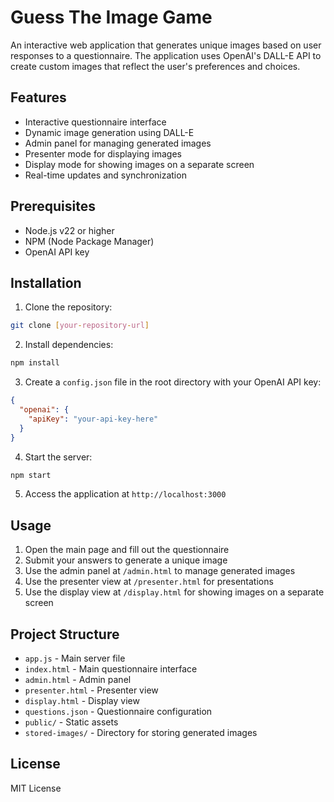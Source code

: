 # Guess The Image Game

An interactive web application that generates unique images based on user responses to a questionnaire. The application uses OpenAI's DALL-E API to create custom images that reflect the user's preferences and choices.

## Features

- Interactive questionnaire interface
- Dynamic image generation using DALL-E
- Admin panel for managing generated images
- Presenter mode for displaying images
- Display mode for showing images on a separate screen
- Real-time updates and synchronization

## Prerequisites

- Node.js v22 or higher
- NPM (Node Package Manager)
- OpenAI API key

## Installation

1. Clone the repository:
```bash
git clone [your-repository-url]
```

2. Install dependencies:
```bash
npm install
```

3. Create a `config.json` file in the root directory with your OpenAI API key:
```json
{
  "openai": {
    "apiKey": "your-api-key-here"
  }
}
```

4. Start the server:
```bash
npm start
```

5. Access the application at `http://localhost:3000`

## Usage

1. Open the main page and fill out the questionnaire
2. Submit your answers to generate a unique image
3. Use the admin panel at `/admin.html` to manage generated images
4. Use the presenter view at `/presenter.html` for presentations
5. Use the display view at `/display.html` for showing images on a separate screen

## Project Structure

- `app.js` - Main server file
- `index.html` - Main questionnaire interface
- `admin.html` - Admin panel
- `presenter.html` - Presenter view
- `display.html` - Display view
- `questions.json` - Questionnaire configuration
- `public/` - Static assets
- `stored-images/` - Directory for storing generated images

## License

MIT License
